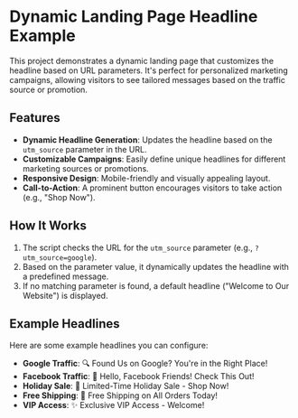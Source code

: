 # Dynamic Landing Page Headline Example

This project demonstrates a dynamic landing page that customizes the headline based on URL parameters. It's perfect for personalized marketing campaigns, allowing visitors to see tailored messages based on the traffic source or promotion.

## Features
- **Dynamic Headline Generation**: Updates the headline based on the `utm_source` parameter in the URL.
- **Customizable Campaigns**: Easily define unique headlines for different marketing sources or promotions.
- **Responsive Design**: Mobile-friendly and visually appealing layout.
- **Call-to-Action**: A prominent button encourages visitors to take action (e.g., "Shop Now").

## How It Works
1. The script checks the URL for the `utm_source` parameter (e.g., `?utm_source=google`).
2. Based on the parameter value, it dynamically updates the headline with a predefined message.
3. If no matching parameter is found, a default headline ("Welcome to Our Website") is displayed.

## Example Headlines
Here are some example headlines you can configure:
- **Google Traffic**: 🔍 Found Us on Google? You're in the Right Place!
- **Facebook Traffic**: 👋 Hello, Facebook Friends! Check This Out!
- **Holiday Sale**: 🎉 Limited-Time Holiday Sale - Shop Now!
- **Free Shipping**: 🚚 Free Shipping on All Orders Today!
- **VIP Access**: ✨ Exclusive VIP Access - Welcome!

